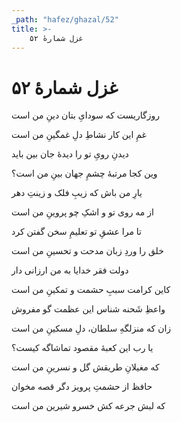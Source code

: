 ```yaml
---
_path: "hafez/ghazal/52"
title: >-
    غزل شمارهٔ ۵۲
---
```

# غزل شمارهٔ ۵۲

<div class="b" id="bn1"><div class="m1"><p>روزگاریست که سودایِ بتان دینِ من است</p></div>
<div class="m2"><p>غمِ این کار نشاطِ دلِ غمگینِ من است</p></div></div>
<div class="b" id="bn2"><div class="m1"><p>دیدنِ رویِ تو را دیدهٔ جان بین باید</p></div>
<div class="m2"><p>وین کجا مرتبهٔ چشمِ جهان بینِ من است؟</p></div></div>
<div class="b" id="bn3"><div class="m1"><p>یارِ من باش که زیبِ فلک و زینتِ دهر</p></div>
<div class="m2"><p>از مه روی تو و اشکِ چو پروینِ من است</p></div></div>
<div class="b" id="bn4"><div class="m1"><p>تا مرا عشقِ تو تعلیمِ سخن گفتن کرد</p></div>
<div class="m2"><p>خلق را وردِ زبان مدحت و تحسینِ من است</p></div></div>
<div class="b" id="bn5"><div class="m1"><p>دولت فقر خدایا به من ارزانی دار</p></div>
<div class="m2"><p>کاین کرامت سببِ حشمت و تمکینِ من است</p></div></div>
<div class="b" id="bn6"><div class="m1"><p>واعظِ شَحنه شناس این عظمت گو مفروش</p></div>
<div class="m2"><p>زان که منزلگهِ سلطان، دلِ مسکینِ من است</p></div></div>
<div class="b" id="bn7"><div class="m1"><p>یا رب این کعبهٔ مقصود تماشاگه کیست؟</p></div>
<div class="m2"><p>که مغیلانِ طریقش گل و نسرینِ من است</p></div></div>
<div class="b" id="bn8"><div class="m1"><p>حافظ از حشمتِ پرویز دگر قصه مخوان</p></div>
<div class="m2"><p>که لبش جرعه کش خسرو شیرین من است</p></div></div>
